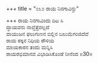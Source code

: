 +++
title = "೦೩೦ ರಾಯ ನಿನಗಾವಿನ್ದು"

+++
ರಾಯ ನಿನಗಾವಿಂದು ದಿಟ ಸಿ  
ದ್ಧಾಯವನು ನಾವ್ತೆತ್ತೆವಲ್ಲದೆ   
ವಾಯುಜನ ಫಲುಗುಣನ ಬಿಲ್ಲಿನ ಬಲುಮೆಗಂಜಿದೆವೆ  
ರಾಯ ಠಕ್ಕಿನ ನಿಧಿಯ ಠೌಳಿಯ   
ಮಾಯಕಾರನ ತಂದು ಮನ್ನಿಸಿ   
ರಾಯರಭಿಮಾನವ ವಿಭಾಡಿಸಿಕೊಂಡೆ ನೀನೆಂದ     ॥30॥